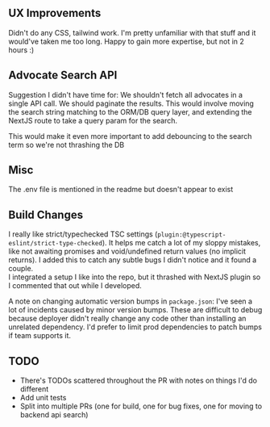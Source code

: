 ## UX Improvements
Didn't do any CSS, tailwind work. 
I'm pretty unfamiliar with that stuff and it would've taken me too long. Happy to gain more expertise, but not in 2 hours :)

## Advocate Search API
Suggestion I didn't have time for:
We shouldn't fetch all advocates in a single API call. We should paginate the results.
This would involve moving the search string matching to the ORM/DB query layer, 
and extending the NextJS route to take a query param for the search. 

This would make it even more important to add debouncing to the search term so we're not thrashing the DB

## Misc
The .env file is mentioned in the readme but doesn't appear to exist

## Build Changes
I really like strict/typechecked TSC settings (`plugin:@typescript-eslint/strict-type-checked`). It helps me catch a lot of my sloppy mistakes, like not awaiting promises 
and void/undefined return values (no implicit returns). I added this to catch any subtle bugs I didn't notice and it found a couple.  
I integrated a setup I like into the repo, but it thrashed with NextJS plugin so I commented that out while I developed.

A note on changing automatic version bumps in `package.json`:
I've seen a lot of incidents caused by minor version bumps.
These are difficult to debug because deployer didn't really change any code other than installing an unrelated dependency.
I'd prefer to limit prod dependencies to patch bumps if team supports it.

## TODO
* There's TODOs scattered throughout the PR with notes on things I'd do different
* Add unit tests
* Split into multiple PRs (one for build, one for bug fixes, one for moving to backend api search)
